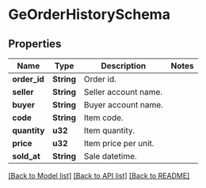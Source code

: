 # GeOrderHistorySchema

## Properties

Name | Type | Description | Notes
------------ | ------------- | ------------- | -------------
**order_id** | **String** | Order id. | 
**seller** | **String** | Seller account name. | 
**buyer** | **String** | Buyer account name. | 
**code** | **String** | Item code. | 
**quantity** | **u32** | Item quantity. | 
**price** | **u32** | Item price per unit. | 
**sold_at** | **String** | Sale datetime. | 

[[Back to Model list]](../README.md#documentation-for-models) [[Back to API list]](../README.md#documentation-for-api-endpoints) [[Back to README]](../README.md)


